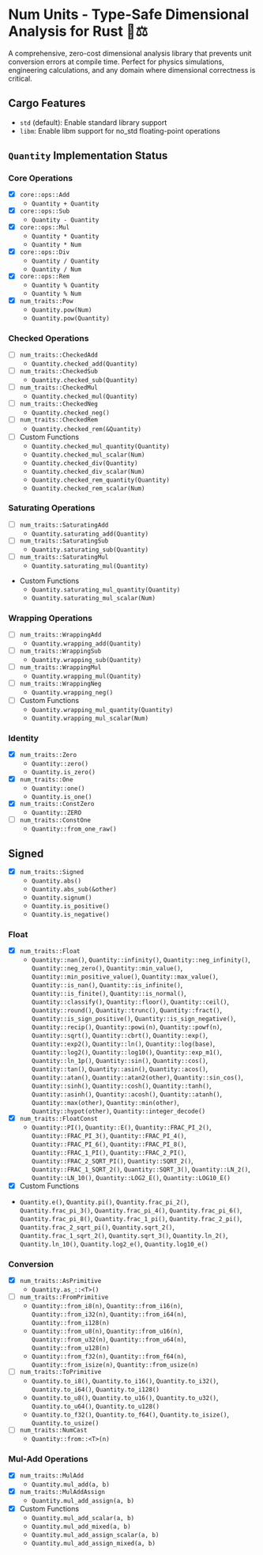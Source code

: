 # Num Units - Type-Safe Dimensional Analysis for Rust 🧮⚖️

A comprehensive, zero-cost dimensional analysis library that prevents unit conversion errors at compile time. Perfect for physics simulations, engineering calculations, and any domain where dimensional correctness is critical.


## Cargo Features

- `std` (default): Enable standard library support
- `libm`: Enable libm support for no_std floating-point operations


## `Quantity` Implementation Status

### Core Operations
- [X] `core::ops::Add`
  - `Quantity + Quantity`
- [X] `core::ops::Sub`
  - `Quantity - Quantity`
- [X] `core::ops::Mul`
  - `Quantity * Quantity`
  - `Quantity * Num`
- [X] `core::ops::Div`
  - `Quantity / Quantity`
  - `Quantity / Num`
- [X] `core::ops::Rem`
  - `Quantity % Quantity`
  - `Quantity % Num`
- [X] `num_traits::Pow`
  - `Quantity.pow(Num)`
  - `Quantity.pow(Quantity)`

### Checked Operations
- [ ] `num_traits::CheckedAdd`
  - `Quantity.checked_add(Quantity)`
- [ ] `num_traits::CheckedSub`
  - `Quantity.checked_sub(Quantity)`
- [ ] `num_traits::CheckedMul`
  - `Quantity.checked_mul(Quantity)`
- [ ] `num_traits::CheckedNeg`
  - `Quantity.checked_neg()`
- [ ] `num_traits::CheckedRem`
  - `Quantity.checked_rem(&Quantity)`
- [ ] Custom Functions
  - `Quantity.checked_mul_quantity(Quantity)`
  - `Quantity.checked_mul_scalar(Num)`
  - `Quantity.checked_div(Quantity)`
  - `Quantity.checked_div_scalar(Num)`
  - `Quantity.checked_rem_quantity(Quantity)`
  - `Quantity.checked_rem_scalar(Num)`


### Saturating Operations
- [ ] `num_traits::SaturatingAdd`
  - `Quantity.saturating_add(Quantity)`
- [ ] `num_traits::SaturatingSub`
  - `Quantity.saturating_sub(Quantity)`
- [ ] `num_traits::SaturatingMul`
  - `Quantity.saturating_mul(Quantity)`
- Custom Functions
  - `Quantity.saturating_mul_quantity(Quantity)`
  - `Quantity.saturating_mul_scalar(Num)`


### Wrapping Operations
- [ ] `num_traits::WrappingAdd`
  - `Quantity.wrapping_add(Quantity)`
- [ ] `num_traits::WrappingSub`
  - `Quantity.wrapping_sub(Quantity)`
- [ ] `num_traits::WrappingMul`
  - `Quantity.wrapping_mul(Quantity)`
- [ ] `num_traits::WrappingNeg`
  - `Quantity.wrapping_neg()`
- [ ] Custom Functions
  - `Quantity.wrapping_mul_quantity(Quantity)`
  - `Quantity.wrapping_mul_scalar(Num)`


### Identity
- [X] `num_traits::Zero`
  - `Quantity::zero()`
  - `Quantity.is_zero()`
- [X] `num_traits::One`
  - `Quantity::one()`
  - `Quantity.is_one()`
- [X] `num_traits::ConstZero`
  - `Quantity::ZERO`
- [ ] `num_traits::ConstOne`
  - `Quantity::from_one_raw()`

## Signed
- [X] `num_traits::Signed`
  - `Quantity.abs()`
  - `Quantity.abs_sub(&other)`
  - `Quantity.signum()`
  - `Quantity.is_positive()`
  - `Quantity.is_negative()`

### Float
- [X] `num_traits::Float`
  - `Quantity::nan()`, `Quantity::infinity()`, `Quantity::neg_infinity()`, `Quantity::neg_zero()`, `Quantity::min_value()`, `Quantity::min_positive_value()`, `Quantity::max_value()`, `Quantity::is_nan()`, `Quantity::is_infinite()`, `Quantity::is_finite()`, `Quantity::is_normal()`, `Quantity::classify()`, `Quantity::floor()`, `Quantity::ceil()`, `Quantity::round()`, `Quantity::trunc()`, `Quantity::fract()`, `Quantity::is_sign_positive()`, `Quantity::is_sign_negative()`, `Quantity::recip()`, `Quantity::powi(n)`, `Quantity::powf(n)`, `Quantity::sqrt()`, `Quantity::cbrt()`, `Quantity::exp()`, `Quantity::exp2()`, `Quantity::ln()`, `Quantity::log(base)`, `Quantity::log2()`, `Quantity::log10()`, `Quantity::exp_m1()`, `Quantity::ln_1p()`, `Quantity::sin()`, `Quantity::cos()`, `Quantity::tan()`, `Quantity::asin()`, `Quantity::acos()`, `Quantity::atan()`, `Quantity::atan2(other)`, `Quantity::sin_cos()`, `Quantity::sinh()`, `Quantity::cosh()`, `Quantity::tanh()`, `Quantity::asinh()`, `Quantity::acosh()`, `Quantity::atanh()`, `Quantity::max(other)`, `Quantity::min(other)`, `Quantity::hypot(other)`, `Quantity::integer_decode()`
- [X] `num_traits::FloatConst`
  - `Quantity::PI()`, `Quantity::E()`, `Quantity::FRAC_PI_2()`, `Quantity::FRAC_PI_3()`, `Quantity::FRAC_PI_4()`, `Quantity::FRAC_PI_6()`, `Quantity::FRAC_PI_8()`, `Quantity::FRAC_1_PI()`, `Quantity::FRAC_2_PI()`, `Quantity::FRAC_2_SQRT_PI()`, `Quantity::SQRT_2()`, `Quantity::FRAC_1_SQRT_2()`, `Quantity::SQRT_3()`, `Quantity::LN_2()`, `Quantity::LN_10()`, `Quantity::LOG2_E()`, `Quantity::LOG10_E()` 
- [X]  Custom Functions
  - `Quantity.e()`, `Quantity.pi()`, `Quantity.frac_pi_2()`, `Quantity.frac_pi_3()`, `Quantity.frac_pi_4()`, `Quantity.frac_pi_6()`, `Quantity.frac_pi_8()`, `Quantity.frac_1_pi()`, `Quantity.frac_2_pi()`, `Quantity.frac_2_sqrt_pi()`, `Quantity.sqrt_2()`, `Quantity.frac_1_sqrt_2()`, `Quantity.sqrt_3()`, `Quantity.ln_2()`, `Quantity.ln_10()`, `Quantity.log2_e()`, `Quantity.log10_e()`


### Conversion
- [X] `num_traits::AsPrimitive`
  - `Quantity.as_::<T>()`
- [ ] `num_traits::FromPrimitive`
  - `Quantity::from_i8(n)`, `Quantity::from_i16(n)`, `Quantity::from_i32(n)`, `Quantity::from_i64(n)`, `Quantity::from_i128(n)`
  - `Quantity::from_u8(n)`, `Quantity::from_u16(n)`, `Quantity::from_u32(n)`, `Quantity::from_u64(n)`, `Quantity::from_u128(n)`
  - `Quantity::from_f32(n)`, `Quantity::from_f64(n)`, `Quantity::from_isize(n)`, `Quantity::from_usize(n)`
- [ ] `num_traits::ToPrimitive`
  - `Quantity.to_i8()`, `Quantity.to_i16()`, `Quantity.to_i32()`, `Quantity.to_i64()`, `Quantity.to_i128()`
  - `Quantity.to_u8()`, `Quantity.to_u16()`, `Quantity.to_u32()`, `Quantity.to_u64()`, `Quantity.to_u128()`
  - `Quantity.to_f32()`, `Quantity.to_f64()`, `Quantity.to_isize()`, `Quantity.to_usize()`
- [ ] `num_traits::NumCast`
  - `Quantity::from::<T>(n)`

### Mul-Add Operations
- [X] `num_traits::MulAdd`
  - `Quantity.mul_add(a, b)`
- [X] `num_traits::MulAddAssign`
  - `Quantity.mul_add_assign(a, b)`
- [X] Custom Functions
  - `Quantity.mul_add_scalar(a, b)`
  - `Quantity.mul_add_mixed(a, b)`
  - `Quantity.mul_add_assign_scalar(a, b)`
  - `Quantity.mul_add_assign_mixed(a, b)`

